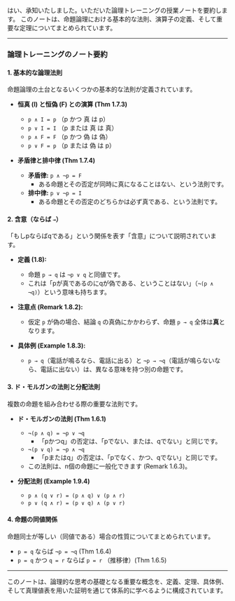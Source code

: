 はい、承知いたしました。いただいた論理トレーニングの授業ノートを要約します。
このノートは、命題論理における基本的な法則、演算子の定義、そして重要な定理についてまとめられています。

---

### 論理トレーニングのノート要約

#### 1. 基本的な論理法則
命題論理の土台となるいくつかの基本的な法則が定義されています。

*   **恒真 (I) と恒偽 (F) との演算 (Thm 1.7.3)**
    *   `p ∧ I = p` （p かつ 真 は p）
    *   `p ∨ I = I` （p または 真 は 真）
    *   `p ∧ F = F` （p かつ 偽 は 偽）
    *   `p ∨ F = p` （p または 偽 は p）

*   **矛盾律と排中律 (Thm 1.7.4)**
    *   **矛盾律:** `p ∧ ¬p = F`
        *   ある命題とその否定が同時に真になることはない、という法則です。
    *   **排中律:** `p ∨ ¬p = I`
        *   ある命題とその否定のどちらかは必ず真である、という法則です。

#### 2. 含意（ならば `→`）
「もしpならばqである」という関係を表す「含意」について説明されています。

*   **定義 (1.8):**
    *   命題 `p → q` は `¬p ∨ q` と同値です。
    *   これは「pが真であるのにqが偽である、ということはない」（`¬(p ∧ ¬q)`）という意味も持ちます。

*   **注意点 (Remark 1.8.2):**
    *   仮定 `p` が偽の場合、結論 `q` の真偽にかかわらず、命題 `p → q` 全体は**真**となります。

*   **具体例 (Example 1.8.3):**
    *   `p → q`（電話が鳴るなら、電話に出る）と `¬p → ¬q`（電話が鳴らないなら、電話に出ない）は、異なる意味を持つ別の命題です。

#### 3. ド・モルガンの法則と分配法則
複数の命題を組み合わせる際の重要な法則です。

*   **ド・モルガンの法則 (Thm 1.6.1)**
    *   `¬(p ∧ q) = ¬p ∨ ¬q`
        *   「pかつq」の否定は、「pでない、または、qでない」と同じです。
    *   `¬(p ∨ q) = ¬p ∧ ¬q`
        *   「pまたはq」の否定は、「pでなく、かつ、qでない」と同じです。
    *   この法則は、n個の命題に一般化できます (Remark 1.6.3)。

*   **分配法則 (Example 1.9.4)**
    *   `p ∧ (q ∨ r) = (p ∧ q) ∨ (p ∧ r)`
    *   `p ∨ (q ∧ r) = (p ∨ q) ∧ (p ∨ r)`

#### 4. 命題の同値関係
命題同士が等しい（同値である）場合の性質についてまとめられています。

*   `p = q` ならば `¬p = ¬q` (Thm 1.6.4)
*   `p = q` かつ `q = r` ならば `p = r` （推移律）(Thm 1.6.5)

---

このノートは、論理的な思考の基礎となる重要な概念を、定義、定理、具体例、そして真理値表を用いた証明を通じて体系的に学べるように構成されています。